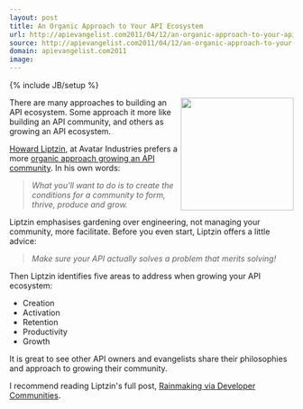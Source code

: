 ```yaml
---
layout: post
title: An Organic Approach to Your API Ecosystem
url: http://apievangelist.com2011/04/12/an-organic-approach-to-your-api-ecosystem/
source: http://apievangelist.com2011/04/12/an-organic-approach-to-your-api-ecosystem/
domain: apievangelist.com2011
image: 
---
```

{% include JB/setup %}
<img src="http://www.luna-park.com/blog/wp-content/uploads/2011/02/buddies.jpg" alt="" width="200" align="right" />There are many  approaches to building an API ecosystem.  Some approach it more like building an API community, and others as growing an API ecosystem.<p></p>
<a title="Howard Liptzin" href="http://twitter.com/howardliptzin#">Howard Liptzin</a>, at Avatar Industries prefers a more <a title="organic approach to growing an API community" href="http://www.luna-park.com/blog/2011/02/28/developer-communities/">organic approach growing an API community</a>.  In his own words:
<blockquote><em>What you'll want to do is to create the conditions for a community to form, thrive, produce and grow.</em></blockquote>
Liptzin emphasises gardening over engineering, not managing your community, more facilitate. Before you even start, Liptzin offers a little advice:
<blockquote><em>Make sure your API actually solves a problem that merits solving!</em></blockquote>
Then Liptzin identifies five areas to address when growing your API ecosystem:
<ul class="mainlist">
	<li>Creation</li>
	<li>Activation</li>
	<li>Retention</li>
	<li>Productivity</li>
	<li>Growth</li>
</ul>
It is great to see other API owners and evangelists share their philosophies and approach to growing their community.<p></p>
I recommend reading Liptzin's full post, <a title="Rainmaking via Developer Communities" href="http://www.luna-park.com/blog/2011/02/28/developer-communities/">Rainmaking via Developer Communities</a>.
